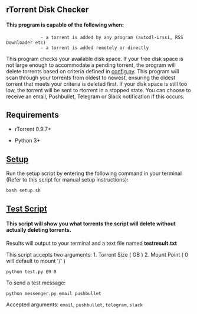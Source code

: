 ## rTorrent Disk Checker

#### This program is capable of the following when:
                 - a torrent is added by any program (autodl-irssi, RSS Downloader etc)
                 - a torrent is added remotely or directly 

This program checks your available disk space. If your free disk space is not large enough to accommodate a pending torrent, the program will delete torrents based on criteria defined in [config.py](https://github.com/JDRIVO/rTorrent-Disk-Checker/blob/master/config.py). This program will scan through your torrents from oldest to newest, ensuring the oldest torrent that meets your criteria is deleted first. If your disk space is still too low, the torrent will be sent to rtorrent in a stopped state.	You can choose to receive an email, Pushbullet, Telegram or Slack notification if this occurs.

## Requirements
* rTorrent 0.9.7+

* Python 3+

## [Setup](https://github.com/JDRIVO/rTorrent-Disk-Checker/blob/master/setup.sh)

Run the setup script by entering the following command in your terminal (Refer to this script for manual setup instructions):

`bash setup.sh`

## [Test Script](https://github.com/JDRIVO/rTorrent-Disk-Checker/blob/master/test.py)

#### This script will show you what torrents the script will delete without actually deleting torrents.

Results will output to your terminal and a text file named **testresult.txt**

This script accepts two arguments: 1. Torrent Size ( GB ) 2. Mount Point ( 0 will default to mount '/' )

`python test.py 69 0`

To send a test message:

`python messenger.py email pushbullet`

Accepted arguments: `email`, `pushbullet`, `telegram`, `slack`
